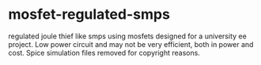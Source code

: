 # mosfet-regulated-smps
regulated joule thief like smps using mosfets designed for a university ee project. Low power circuit and may not be very efficient, both in power and cost. Spice simulation files removed for copyright reasons.
